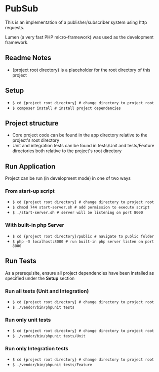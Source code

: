 # PubSub

This is an implementation of a publisher/subscriber system using http requests. 

Lumen (a very fast PHP micro-framework) was used as the development framework.

## Readme Notes
* {project root directory} is a placeholder for the root directory of this project

## Setup

* `$ cd {project root directory} # change directory to project root` 
* `$ composer install # install project dependencies`

## Project structure
* Core project code can be found in the app directory relative to the project's root directory
* Unit and integration tests can be found in tests/Unit and tests/Feature directories both relative to the project's root directory 

## Run Application
Project can be run (in development mode) in one of two ways

### From start-up script
* `$ cd {project root directory} # change directory to project root` 
* `$ chmod 744 start-server.sh # add permission to execute script`
* `$ ./start-server.sh # server will be listening on port 8000`

### With built-in php Server
* `$ cd {project root directory}/public # navigate to public folder`
* `$ php -S localhost:8000 # run built-in php server listen on port 8000`

## Run Tests
As a prerequisite, ensure all project dependencies have been installed as specified under the **Setup** section

### Run all tests (Unit and Integration)
* `$ cd {project root directory} # change directory to project root` 
* `$ ./vendor/bin/phpunit tests`

### Run only unit tests
* `$ cd {project root directory} # change directory to project root` 
* `$ ./vendor/bin/phpunit tests/Unit`

### Run only Integration tests
* `$ cd {project root directory} # change directory to project root` 
* `$ ./vendor/bin/phpunit tests/Feature`




